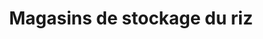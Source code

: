 ---
title: "Magasins de stockage du riz"
url: /korodou/magasins-de-stockage-du-riz/
shop: vente en gros
---